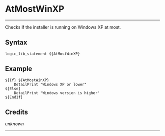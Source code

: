 # AtMostWinXP

---

Checks if the installer is running on Windows XP at most.

## Syntax

	logic_lib_statement ${AtMostWinXP}

## Example

	${If} ${AtMostWinXP}
		DetailPrint "Windows XP or lower"
	${Else}
		DetailPrint "Windows version is higher"
	${EndIf}

## Credits

*unknown*

---
